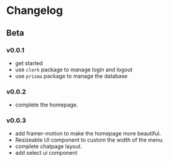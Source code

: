 # Changelog

## Beta

### v0.0.1

- get started
- use `clerk` package to manage login and logout
- use `prisma` package to manage the database


### v0.0.2

- complete the homepage.

### v0.0.3

- add framer-motion to make the homepage more beautiful.
- Resizeable UI component to custom the width of the menu.
- complete chatpage layout.
- add select ui component
